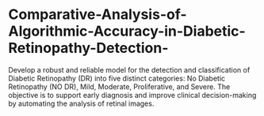 # Comparative-Analysis-of-Algorithmic-Accuracy-in-Diabetic-Retinopathy-Detection-
Develop a robust and reliable model for the detection and classification of Diabetic   Retinopathy (DR) into five distinct categories: No Diabetic Retinopathy (NO DR), Mild,  Moderate, Proliferative, and Severe. The objective is to support early diagnosis and improve  clinical decision-making by automating the analysis of retinal images.  
